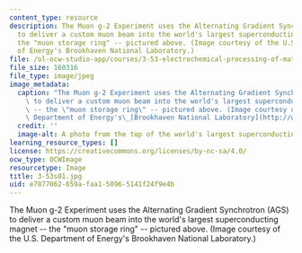 ```yaml
---
content_type: resource
description: The Muon g-2 Experiment uses the Alternating Gradient Synchrotron (AGS)
  to deliver a custom muon beam into the world's largest superconducting magnet --
  the "muon storage ring" -- pictured above. (Image courtesy of the U.S. Department
  of Energy's Brookhaven National Laboratory.)
file: /ol-ocw-studio-app/courses/3-53-electrochemical-processing-of-materials-spring-2001/e7877062659afaa150965141f24f9e4b_3-53s01.jpg
file_size: 160316
file_type: image/jpeg
image_metadata:
  caption: "The Muon g-2 Experiment uses the Alternating Gradient Synchrotron (AGS)\
    \ to deliver a custom muon beam into the world's largest superconducting magnet\
    \ -- the \"muon storage ring\" -- pictured above. (Image courtesy of the U.S.\
    \ Department of Energy's\_[Brookhaven National Laboratory](http://www.bnl.gov/bnlweb/pubaf/pr/2001/g-2_backgrounder.htm).)"
  credit: ''
  image-alt: A photo from the top of the world's largest superconducting magnet.
learning_resource_types: []
license: https://creativecommons.org/licenses/by-nc-sa/4.0/
ocw_type: OCWImage
resourcetype: Image
title: 3-53s01.jpg
uid: e7877062-659a-faa1-5096-5141f24f9e4b
---
```

The Muon g-2 Experiment uses the Alternating Gradient Synchrotron (AGS) to deliver a custom muon beam into the world's largest superconducting magnet -- the "muon storage ring" -- pictured above. (Image courtesy of the U.S. Department of Energy's Brookhaven National Laboratory.)